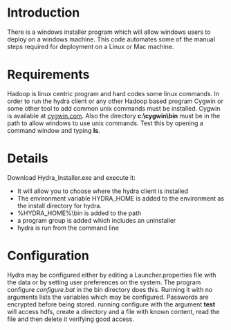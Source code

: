 # Introduction #

There is a windows installer program which will allow windows users to deploy on a windows machine. This code automates some of the manual steps required for deployment on a Linux or Mac machine.

# Requirements #

Hadoop is linux centric program and hard codes some linux commands. In order to run the hydra client or any other Hadoop based program Cygwin or some other tool to add common unix commands must be installed. Cygwin is available at [cygwin.com](http://www.cygwin.com/). Also the directory **c:\cygwin\bin** must be in the path to allow windows to use unix commands. Test this by opening a command window and typing **ls**.

# Details #

Download Hydra\_Installer.exe and execute it:
  * It will allow you to choose where the hydra client is installed
  * The environment variable HYDRA\_HOME is added to the environment as the install directory for hydra.
  * %HYDRA\_HOME%\bin is added to the path
  * a program group is added which includes an uninstaller
  * hydra is run from the command line


# Configuration #
Hydra may be configured either by editing a Launcher.properties file with the data or by setting user preferences on the system. The program configure _configure.bat_ in the bin directory does this. Running it with no arguments lists the variables which may be configured. Passwords are encrypted before being stored. running configure with the argument **test**  will access hdfs, create a directory and a file with known content, read the file and then delete it verifying good access.